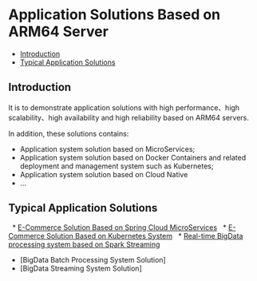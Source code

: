 # Application Solutions Based on ARM64 Server

* [Introduction](#1)
* [Typical Application Solutions ](#2)

## <a name="1">Introduction</a>

It is to demonstrate application solutions with high performance、high scalability、high availability and high reliability based on ARM64 servers.

In addition, these solutions contains: 
  * Application system solution based on MicroServices; 
  * Application system solution based on Docker Containers and related deployment and management system such as Kubernetes;
  * Application system solution based on Cloud Native 
  * ...
 
## <a name="2">Typical Application Solutions</a>
   * [E-Commerce Solution Based on Spring Cloud MicroServices](https://github.com/open-estuary/packages/tree/master/solutions/e-commerce-springcloud-microservices)
   * [E-Commerce Solution Based on Kubernetes System](https://github.com/open-estuary/packages/tree/master/solutions/e-commerce-kubernetes)
   * [Real-time BigData processing system based on Spark Streaming](https://github.com/open-estuary/packages/tree/master/solutions/realtime_sparkstreaming) 
   * [BigData Batch Processing System Solution]
   * [BigData Streaming System Solution]




